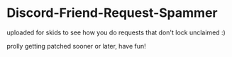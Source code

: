 # Discord-Friend-Request-Spammer

uploaded for skids to see how you do requests that don't lock unclaimed :)

prolly getting patched sooner or later, have fun!
